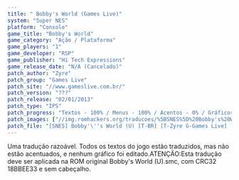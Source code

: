 ```yaml
---
title: " Bobby's World (Games Live)"
system: "Super NES"
platform: "Console"
game_title: "Bobby's World"
game_category: "Ação / Plataforma"
game_players: "1"
game_developer: "RSP"
game_publisher: "Hi Tech Expressions"
game_release_date: "N/A (Cancelado)"
patch_author: "Zyre"
patch_group: "Games Live"
patch_site: "//www.gameslive.com.br/"
patch_version: "???"
patch_release: "02/01/2013"
patch_type: "IPS"
patch_progress: "Textos - 100% / Menus - 100% / Acentos - 0% / Gráficos - 0%"
patch_images: ["//img.romhackers.org/traducoes/%5BSNES%5D%20Bobby's%20World%20-%20Games%20Live%20-%201.png","//img.romhackers.org/traducoes/%5BSNES%5D%20Bobby's%20World%20-%20Games%20Live%20-%202.png","//img.romhackers.org/traducoes/%5BSNES%5D%20Bobby's%20World%20-%20Games%20Live%20-%203.png"]
patch_file: "[SNES] Bobby'\''s World (U) [T-BR] [T-Zyre G-Games Live] [A-2013].zip"
---
```

Uma tradução razoável. Todos os textos do jogo estão traduzidos, mas não estão acentuados, e nenhum gráfico foi editado.ATENÇÃO:Esta tradução deve ser aplicada na ROM original Bobby's World (U).smc, com CRC32 18BBEE33 e sem cabeçalho.